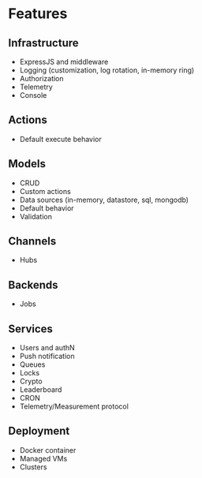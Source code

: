 # Features

## Infrastructure

- ExpressJS and middleware
- Logging (customization, log rotation, in-memory ring)
- Authorization
- Telemetry
- Console

## Actions

- Default execute behavior

## Models

- CRUD
- Custom actions
- Data sources (in-memory, datastore, sql, mongodb)
- Default behavior
- Validation

## Channels

- Hubs

## Backends

- Jobs

## Services

- Users and authN
- Push notification
- Queues
- Locks
- Crypto
- Leaderboard
- CRON
- Telemetry/Measurement protocol

## Deployment

- Docker container
- Managed VMs
- Clusters

